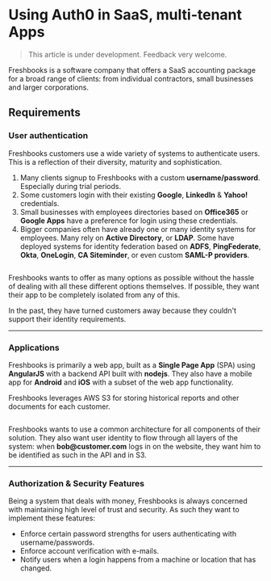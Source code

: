 # Using Auth0 in SaaS, multi-tenant Apps

> This article is under development. Feedback very welcome.

Freshbooks is a software company that offers a SaaS accounting package for a broad range of clients: from individual contractors, small businesses and larger corporations.

## Requirements

### User authentication

Freshbooks customers use a wide variety of systems to authenticate users. This is a reflection of their diversity, maturity and sophistication. 

1. Many clients signup to Freshbooks with a custom __username/password__. Especially during trial periods.
2. Some customers login with their existing __Google__, __LinkedIn__ & __Yahoo!__ credentials.
3. Small businesses with employees directories based on __Office365__ or __Google Apps__ have a preference for login using these credentials.
4. Bigger companies often have already one or many identity systems for employees. Many rely on __Active Directory__, or __LDAP__. Some have deployed systems for identity federation based on __ADFS__, __PingFederate__, __Okta__, __OneLogin__, __CA Siteminder__, or even custom __SAML-P providers__.

![]()

Freshbooks wants to offer as many options as possible without the hassle of dealing with all these different options themselves. If possible, they want their app to be completely isolated from any of this.

In the past, they have turned customers away because they couldn't support their identity requirements.

---

### Applications

Freshbooks is primarily a web app, built as a __Single Page App__ (SPA) using __AngularJS__ with a backend API built with __nodejs__. They also have a mobile app for __Android__ and __iOS__ with a subset of the web app functionality. 

Freshbooks leverages AWS S3 for storing historical reports and other documents for each customer. 

![]()

Freshbooks wants to use a common architecture for all components of their solution. They also want user identity to flow through all layers of the system: when __bob@customer.com__ logs in on the website, they want him to be identified as such in the API and in S3.

---

### Authorization & Security Features

Being a system that deals with money, Freshbooks is always concerned with maintaining high level of trust and security. As such they want to implement these features:

* Enforce certain password strengths for users authenticating with username/passwords.
* Enforce account verification with e-mails.
* Notify users when a login happens from a machine or location that has changed.


